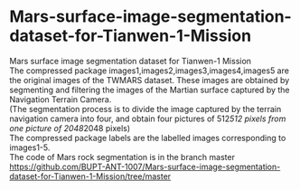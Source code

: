 # Mars-surface-image-segmentation-dataset-for-Tianwen-1-Mission
Mars surface image segmentation dataset for Tianwen-1 Mission  
The compressed package images1,images2,images3,images4,images5 are the original images of the TWMARS dataset. These images are obtained by segmenting and filtering the images of the Martian surface captured by the Navigation Terrain Camera.  
(The segmentation process is to divide the image captured by the terrain navigation camera into four, and obtain four pictures of 512*512 pixels from one picture of 2048*2048 pixels)  
The compressed package labels are the labelled images corresponding to images1-5.  
The code of Mars rock segmentation is in the branch master https://github.com/BUPT-ANT-1007/Mars-surface-image-segmentation-dataset-for-Tianwen-1-Mission/tree/master
